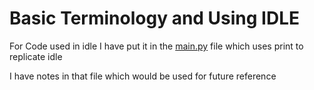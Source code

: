 # Basic Terminology and Using IDLE

For Code used in idle I have put it in the [main.py](./main.py) file which uses print to replicate idle

I have notes in that file which would be used for future reference
